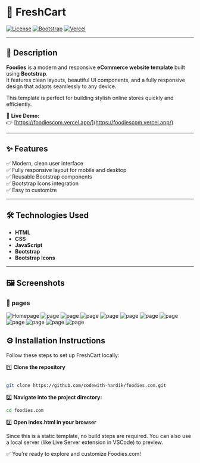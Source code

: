# 🛒 FreshCart

[![License](https://img.shields.io/badge/license-MIT-blue.svg)](LICENSE)
[![Bootstrap](https://img.shields.io/badge/Bootstrap-7952B3?style=for-the-badge&logo=bootstrap&logoColor=white)](https://getbootstrap.com/)
[![Vercel](https://img.shields.io/badge/Deployed%20on-Vercel-000000?style=for-the-badge&logo=vercel&logoColor=white)](https://vercel.com/)

---

## 📄 Description

**Foodies** is a modern and responsive **eCommerce website template** built using **Bootstrap**.  
It features clean layouts, beautiful UI components, and a fully responsive design that adapts seamlessly to any device.

This template is perfect for building stylish online stores quickly and efficiently.

🔗 **Live Demo:**  
👉 [https://foodiescom.vercel.app/](https://foodiescom.vercel.app/)

---

## ✨ Features

✅ Modern, clean user interface  
✅ Fully responsive layout for mobile and desktop  
✅ Reusable Bootstrap components  
✅ Bootstrap Icons integration  
✅ Easy to customize

---

## 🛠 Technologies Used

- **HTML**
- **CSS**
- **JavaScript**
- **Bootstrap**
- **Bootstrap Icons**

---

## 🖼️ Screenshots

### 📱 pages
![Homepage](screenshots/1.png)
![page](screenshots/2.png)
![page](screenshots/3.png)
![page](screenshots/4.png)
![page](screenshots/5.png)
![page](screenshots/6.png)
![page](screenshots/7.png)
![page](screenshots/m1.png)
![page](screenshots/m2.png)
![page](screenshots/m3.png)
![page](screenshots/m4.png)
![page](screenshots/m5.png)


## ⚙️ Installation Instructions
Follow these steps to set up FreshCart locally:

1️⃣ **Clone the repository**
```bash

git clone https://github.com/codewith-hardik/foodies.com.git
```

2️⃣ **Navigate into the project directory:**

```bash
cd foodies.com
```
3️⃣ **Open index.html in your browser**

Since this is a static template, no build steps are required. You can also use a local server (like Live Server extension in VSCode) to preview.

✅ You’re ready to explore and customize Foodies.com!

